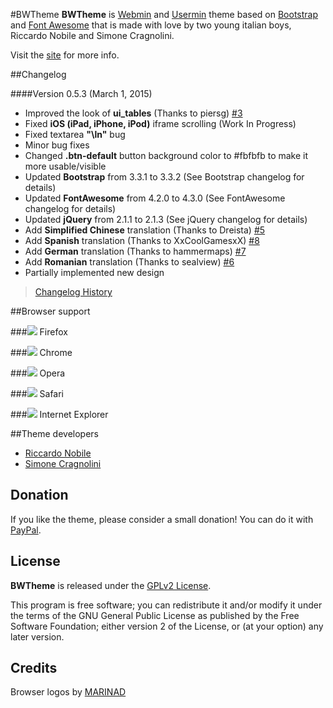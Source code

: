 #BWTheme
**BWTheme** is [Webmin](http://webmin.com/) and [Usermin](http://www.webmin.com/usermin.html) theme based on [Bootstrap](http://getbootstrap.com/) and [Font Awesome](http://fontawesome.io/) that is made with love by two young italian boys, Riccardo Nobile and Simone Cragnolini.

Visit the [site](http://theme.winfuture.it) for more info.

##Changelog

####Version 0.5.3 (March 1, 2015)
* Improved the look of **ui_tables** (Thanks to piersg) [#3](https://github.com/winfuture/Bootstrap3-Webmin-Theme/pull/3)
* Fixed **iOS (iPad, iPhone, iPod)** iframe scrolling (Work In Progress)
* Fixed textarea **"\ln"** bug
* Minor bug fixes
* Changed **.btn-default** button background color to #fbfbfb to make it more usable/visible
* Updated **Bootstrap** from 3.3.1 to 3.3.2 (See Bootstrap changelog for details)
* Updated **FontAwesome** from 4.2.0 to 4.3.0 (See FontAwesome changelog for details)
* Updated **jQuery** from 2.1.1 to 2.1.3 (See jQuery changelog for details)
* Add **Simplified Chinese** translation (Thanks to Dreista) [#5](https://github.com/winfuture/Bootstrap3-Webmin-Theme/pull/5)
* Add **Spanish** translation (Thanks to XxCoolGamesxX) [#8](https://github.com/winfuture/Bootstrap3-Webmin-Theme/pull/8)
* Add **German** translation (Thanks to hammermaps) [#7](https://github.com/winfuture/Bootstrap3-Webmin-Theme/pull/7)
* Add **Romanian** translation (Thanks to sealview) [#6](https://github.com/winfuture/Bootstrap3-Webmin-Theme/pull/6)
* Partially implemented new design

>[Changelog History](https://github.com/winfuture/Bootstrap3-Webmin-Theme/blob/testing/CHANGELOG.md)

##Browser support

###![](http://theme.winfuture.it/pub/icons/firefox.png) Firefox

###![](http://theme.winfuture.it/pub/icons/chrome.png) Chrome

###![](http://theme.winfuture.it/pub/icons/opera.png) Opera

###![](http://theme.winfuture.it/pub/icons/safari.png) Safari

###![](http://theme.winfuture.it/pub/icons/ie.png) Internet Explorer

##Theme developers
* [Riccardo Nobile](mailto:riccardo.nobile@winfuture.it)
* [Simone Cragnolini](mailto:simone.cragnolini@winfuture.it)

## Donation

If you like the theme, please consider a small donation!
You can do it with [PayPal](https://www.paypal.com/cgi-bin/webscr?cmd=_donations&business=blackhardware%40gmail%2ecom&lc=IT&item_name=BWTheme%20%2d%20Bootstrap%20Webmin%20Theme&currency_code=EUR&bn=PP%2dDonationsBF%3abtn_donateCC_LG%2egif%3aNonHosted).

## License

**BWTheme** is released under the [GPLv2 License](http://opensource.org/licenses/GPL-2.0).

This program is free software; you can redistribute it and/or modify it under the terms of the GNU General Public License as published by the Free Software Foundation; either version 2 of the License, or (at your option) any later version.

## Credits

Browser logos by [MARINAD](http://marinad.com.ar/free-flat-browser-logotypes/)
